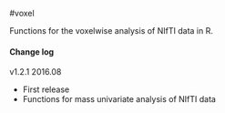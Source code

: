 #voxel

Functions for the voxelwise analysis of NIfTI data in R.

#### Change log
v1.2.1 2016.08

* First release
* Functions for mass univariate analysis of NIfTI data